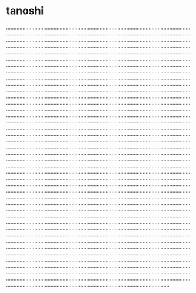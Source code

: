 # tanoshi

..........................................................................................................................................................................................................................................................................................................................................................................................................................................................................................................................................................................................................................................................................................................................................................................................................................................................................................................................................................................................................................................................................................................................................................................................................................................................................................................................................................................................................................................................................................................................................................................................................................................................................................................................................................................................................................................................................................................................................................................................................................................................................................................................................................................................................................................................................................................................................................................................................................................................................................................................................................................................................................................................................................................................................................................................................................................................................................................................................................................................................................................................................................................................................................................................................................................................................................................................................................................................................................................................................................................................................................................................................................................................................................................................................................................................................................................................................................................................................................................................................................................................................................................................................................................................................................................................................................................................................................................................................................................................................................................................................................................................................................................................................................................................................................................................................................................................................................................................................................................................................................................................................................................................................................................................................................................................................................................................................................................................................